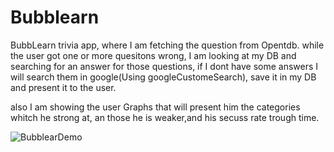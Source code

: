 # Bubblearn


BubbLearn 
trivia app, where I am fetching the question from Opentdb.
while the user got one or more quesitons wrong,
I am looking at my DB and searching for an answer for those questions,
if I dont have some answers I will search them in google(Using googleCustomeSearch),
save it in my DB and present it to the user.

also I am showing the user Graphs that will present him the categories whitch he strong at, 
an those he is weaker,and his secuss rate trough time.

![BubblearDemo](bubble.gif)
